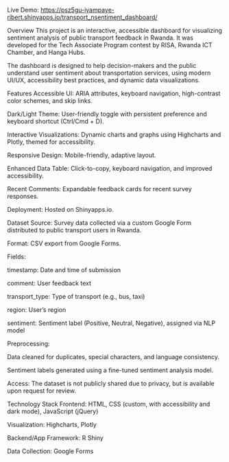Live Demo: https://psz5gu-iyampaye-ribert.shinyapps.io/transport_nsentiment_dashboard/

Overview
This project is an interactive, accessible dashboard for visualizing sentiment analysis of public transport feedback in Rwanda. It was developed for the Tech Associate Program contest by RISA, Rwanda ICT Chamber, and Hanga Hubs.

The dashboard is designed to help decision-makers and the public understand user sentiment about transportation services, using modern UI/UX, accessibility best practices, and dynamic data visualizations.

Features
Accessible UI: ARIA attributes, keyboard navigation, high-contrast color schemes, and skip links.

Dark/Light Theme: User-friendly toggle with persistent preference and keyboard shortcut (Ctrl/Cmd + D).

Interactive Visualizations: Dynamic charts and graphs using Highcharts and Plotly, themed for accessibility.

Responsive Design: Mobile-friendly, adaptive layout.

Enhanced Data Table: Click-to-copy, keyboard navigation, and improved accessibility.

Recent Comments: Expandable feedback cards for recent survey responses.

Deployment: Hosted on Shinyapps.io.

Dataset
Source: Survey data collected via a custom Google Form distributed to public transport users in Rwanda.

Format: CSV export from Google Forms.

Fields:

timestamp: Date and time of submission

comment: User feedback text

transport_type: Type of transport (e.g., bus, taxi)

region: User’s region

sentiment: Sentiment label (Positive, Neutral, Negative), assigned via NLP model

Preprocessing:

Data cleaned for duplicates, special characters, and language consistency.

Sentiment labels generated using a fine-tuned sentiment analysis model.

Access: The dataset is not publicly shared due to privacy, but is available upon request for review.

Technology Stack
Frontend: HTML, CSS (custom, with accessibility and dark mode), JavaScript (jQuery)

Visualization: Highcharts, Plotly

Backend/App Framework: R Shiny

Data Collection: Google Forms
